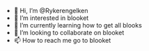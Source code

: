 - 👋 Hi, I’m @Rykerengelken
- 👀 I’m interested in blooket
- 🌱 I’m currently learning how to get all blooks
- 💞️ I’m looking to collaborate on blooket
- 📫 How to reach me go to blooket

<!---
Rykerengelken/Rykerengelken is a ✨ special ✨ repository because its `README.md` (this file) appears on your GitHub profile.
You can click the Preview link to take a look at your changes.
--->
